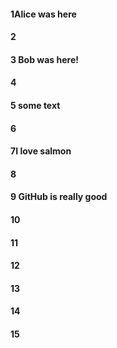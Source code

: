 #### 1Alice was here
#### 2
#### 3 Bob was here!
#### 4
#### 5 some text
#### 6
#### 7I love salmon
#### 8
#### 9 GitHub is really good
#### 10
#### 11
#### 12
#### 13
#### 14
#### 15

